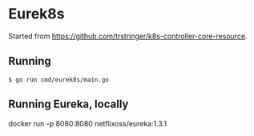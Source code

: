 # Eurek8s

Started from <https://github.com/trstringer/k8s-controller-core-resource>.

## Running

```
$ go run cmd/eurek8s/main.go
```

## Running Eureka, locally

docker run -p 8080:8080 netflixoss/eureka:1.3.1


